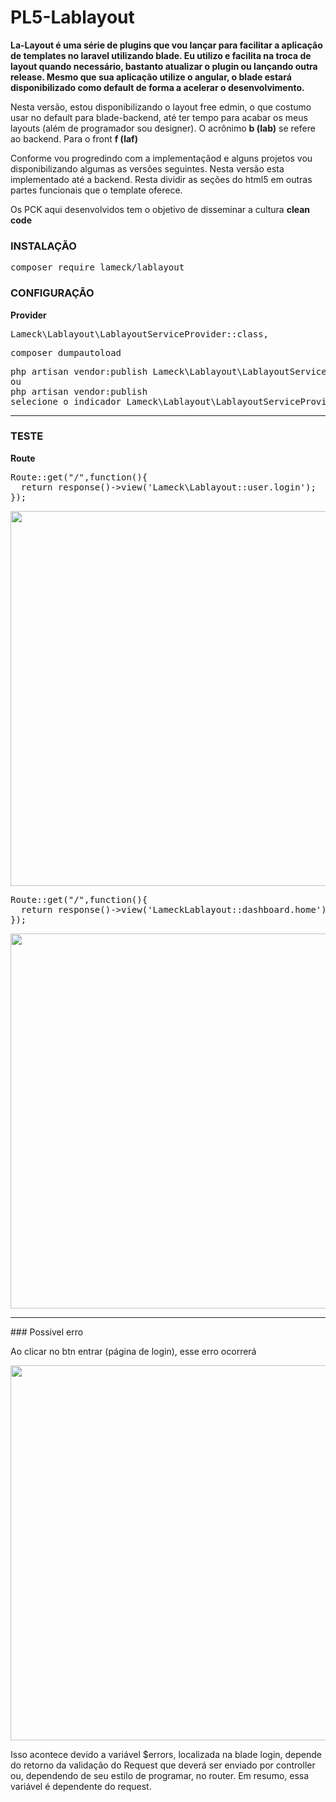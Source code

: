# PL5-Lablayout

<p><b>La-Layout é uma série de plugins que vou lançar para facilitar a aplicação de templates no laravel utilizando blade. Eu utilizo e facilita na troca de layout quando necessário, bastanto atualizar o plugin ou lançando outra release. Mesmo que sua aplicação utilize o angular, o blade estará disponibilizado como default de forma a acelerar o desenvolvimento.</b></p>
<p>Nesta versão, estou disponibilizando o layout free edmin, o que costumo usar no default para blade-backend, até ter tempo para acabar os meus layouts (além de programador sou designer). O acrônimo <b>b (lab)</b> se refere ao backend. Para o front <b>f (laf)</b></p>

<p>Conforme vou progredindo com a implementaçãod e alguns projetos vou disponibilizando algumas as versões seguintes. Nesta versão esta implementado até a backend. Resta dividir as seções do html5 em outras partes funcionais que o template oferece.</p>

<p>Os PCK aqui desenvolvidos tem o objetivo de disseminar a cultura <b>clean code</b></p>

### INSTALAÇÃO
<pre>
composer require lameck/lablayout
</pre>

### CONFIGURAÇÃO
<b>Provider</b>
<pre>
Lameck\Lablayout\LablayoutServiceProvider::class,
</pre>
<pre>
composer dumpautoload
</pre>
<pre>
php artisan vendor:publish Lameck\Lablayout\LablayoutServiceProvider
ou
php artisan vendor:publish
selecione o indicador Lameck\Lablayout\LablayoutServiceProvider
</pre>

<hr>

### TESTE
<b>Route</b>
<pre>
Route::get("/",function(){
  return response()->view('Lameck\Lablayout::user.login');
});
</pre>
<img src="https://s18.postimg.cc/ji9ed09hl/lablayout.png" heigth="700" width="600">

<br>
<pre>
Route::get("/",function(){
  return response()->view('LameckLablayout::dashboard.home');
});
</pre>
<img src="https://s18.postimg.cc/v7de16iih/lablayout.png" heigth="700" width="600">

<hr>
### Possivel erro
<p>Ao clicar no btn entrar (página de login), esse erro ocorrerá</p>
<img src="https://s18.postimg.cc/876qodfeh/lablayout.png" heigth="700" width="600">

<p>Isso acontece devido a variável $errors, localizada na blade login, depende do retorno da validação do Request que deverá ser enviado por controller ou, dependendo de seu estilo de programar, no router. Em resumo, essa variável é dependente do request.</p>
